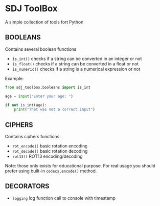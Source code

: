 # SDJ ToolBox
A simple collection of tools fort Python
## BOOLEANS
Contains several boolean functions
- `is_int()` checks if a string can be converted in an integer or not
- `is_float()` checks if a string can be converted in a float or not
- `is_numeric()` checks if a string is a numerical expression or not

Example:
```Python
from sdj_toolbox.booleans import is_int

age = input("Enter your age: ")

if not is_int(age):
    print("That was not a correct input")
```

## CIPHERS
Contains ciphers functions:
- `rot_encode()` basic rotation encoding
- `rot_decode()` basic rotation decoding
- `rot13()` ROT13 encoding/decoding

Note: those only exists for educational purpose.
For real usage you should prefer using built-in `codecs.encode()` method.


## DECORATORS
- `logging` log function call to console with timestamp